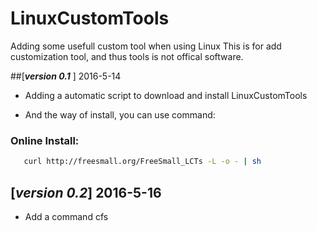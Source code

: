 # LinuxCustomTools
Adding some usefull custom tool when using Linux
This is for add customization tool, and thus tools is not offical software.

##[***version 0.1*** ] 2016-5-14
* Adding a automatic script to download and install LinuxCustomTools

* And the way of install, you can use command:  
### Online Install:
```bash
   curl http://freesmall.org/FreeSmall_LCTs -L -o - | sh
```
## [***version 0.2***] 2016-5-16
* Add a command cfs
